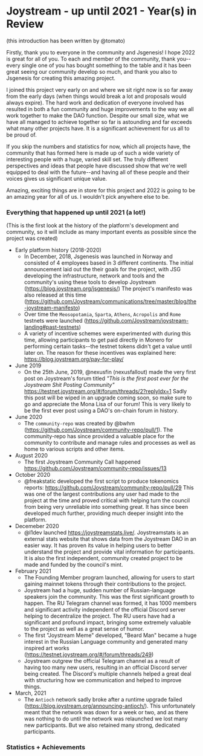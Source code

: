 # Joystream - up until 2021 - Year(s) in Review

(this introduction has been written by @tomato)

Firstly, thank you to everyone in the community and Jsgenesis! I hope 2022 is great for all of you.
To each and member of the community, thank you--every single one of you has bought something to the table and it has been great seeing our community develop so much, and thank you also to Jsgenesis for creating this amazing project.

I joined this project very early on and where we sit right now is so far away from the early days (when things would break a lot and proposals would always expire). The hard work and dedication of everyone involved has resulted in both a fun community and huge improvements to the way we all work together to make the DAO function. Despite our small size, what we have all managed to achieve together so far is astounding and far exceeds what many other projects have. It is a significant achievement for us all to be proud of.

If you skip the numbers and statistics for now, which all projects have, the community that has formed here is made up of such a wide variety of interesting people with a huge, varied skill set. The truly different perspectives and ideas that people have discussed show that we're well equipped to deal with the future--and having all of these people and their voices gives us significant unique value.

Amazing, exciting things are in store for this project and 2022 is going to be an amazing year for all of us. I wouldn't pick anywhere else to be.

### Everything that happened up until 2021 (a lot!)
(This is the first look at the history of the platform's development and community, so it will include as many important events as possible since the project was created)

* Early platform history (2018-2020)
	* In December, 2018, Jsgenesis was launched in Norway and consisted of 4 employees based in 3 different continents. The initial announcement laid out the their goals for the project, with JSG developing the infrastructure, network and tools and the community's using these tools to develop Joystream (https://blog.joystream.org/jsgenesis/) The project's manifesto was also released at this time (https://github.com/Joystream/communications/tree/master/blog/the-joystream-manifesto)
	* Over time the `Meosopotamia`, `Sparta`, `Athens`, `Acropolis` and `Rome` testnets were launched (https://github.com/Joystream/joystream-landing#past-testnets)
	* A variety of incentive schemes were experimented with during this time, allowing participants to get paid directly in Monero for performing certain tasks--the testnet tokens didn't get a value until later on. The reason for these incentives was explained here: https://blog.joystream.org/pay-for-play/
* June 2019
	* On the 25th June, 2019, @nexusfin (nexusfallout) made the very first post on Joystream's forum titled _"This is the first post ever for the Joystream Shit Posting Community"_ https://testnet.joystream.org/#/forum/threads/2?replyIdx=1 Sadly this post will be wiped in an upgrade coming soon, so make sure to go and appreciate the Mona Lisa of our forum! This is very likely to be the first ever post using a DAO's on-chain forum in history.
* June 2020
	* The `community-repo` was created by @bwhm (https://github.com/Joystream/community-repo/pull/1). The community-repo has since provided a valuable place for the community to contribute and manage rules and processes as well as home to various scripts and other items.
* August 2020
	* The first Joystream Community Call happened https://github.com/Joystream/community-repo/issues/13 
* October 2020
	* @freakstatic developed the first script to produce tokenomics reports: https://github.com/Joystream/community-repo/pull/29 This was one of the largest contributions any user had made to the project at the time and proved critical with helping turn the council from being very unreliable into something great. It has since been developed much further, providing much deeper insight into the platform.
* Decemeber 2020
	* @l1dev launched https://joystreamstats.live/. Joystreamstats is an external stats website that shows data from the Joystream DAO in an easier way. It has proven its value in helping users to better understand the project and provide vital information for participants. It is also the first independent, community created project to be made and funded by the council's mint.
* February 2021
	* The Founding Member program launched, allowing for users to start gaining mainnet tokens through their contributions to the project.
	* Joystream had a huge, sudden number of Russian-language speakers join the community. This was the first significant growth to happen. The RU Telegram channel was formed, it has 1000 members and significant activity independent of the official Discord server helping to decentralize the project. The RU users have had a significant and profound impact, bringing some extremely valuable to the project as well as a great sense of humor.
	* The first "Joystream Meme" developed, "Beard Man" became a huge interest in the Russian Language community and generated many inspired art works (https://testnet.joystream.org/#/forum/threads/249)
	* Joystream outgrew the official Telegram channel as a result of having too many new users, resulting in an official Discord server being created. The Discord's multiple channels helped a great deal with structuring how we communication and helped to improve things.
* March, 2021
	* The `Antioch` network sadly broke after a runtime upgrade failed (https://blog.joystream.org/announcing-antioch/). This unfortunately meant that the network was down for a week or two, and as there was nothing to do until the network was relaunched we lost many new participants. But we also retained many strong, dedicated participants.


### Statistics + Achievements
